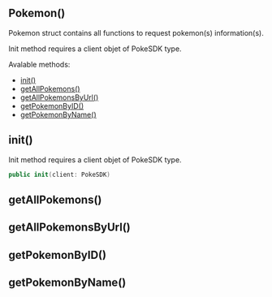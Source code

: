 ## Pokemon()

Pokemon struct contains all functions to request pokemon(s) information(s).

Init method requires a client objet of PokeSDK type. 

Avalable methods: 

- [init()](#init)
- [getAllPokemons()](#getAllPokemons)
- [getAllPokemonsByUrl()](#getAllPokemonsByUrl)
- [getPokemonByID()](#getPokemonByID)
- [getPokemonByName()](#getPokemonByName)


## init()

Init method requires a client objet of PokeSDK type.

```swift
public init(client: PokeSDK)
```

## getAllPokemons()


## getAllPokemonsByUrl()


## getPokemonByID()


## getPokemonByName()
